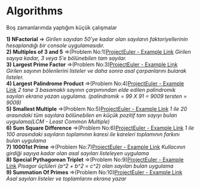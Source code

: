 # Algorithms
Boş zamanlarımda yaptığım küçük çalışmalar

**1) NFactorial** => *Girilen sayıdan 50'ye kadar olan sayıların faktoriyellerinin hesaplandığı bir console uygulamasıdır.* <br/>
**2) Multiples of 3 and 5** =>(Problem No:1)[ProjectEuler - Example Link](https://projecteuler.net/problem=1) *Girilen sayıya kadar, 3 veya 5'e bölünebilen tam sayılar.* <br/>
**3) Largest Prime Factor** =>(Problem No:3)[ProjectEuler - Example Link](https://projecteuler.net/problem=3) *Girilen sayının bölenlerini listeler ve daha sonra asal çarpanlarını bularak listeler.* <br/>
**4) Largest Palindrome Product** =>(Problem No:4)[ProjectEuler - Example Link](https://projecteuler.net/problem=4) *2 tane 3 basamaklı sayının çarpımından elde edilen palindromik sayıları ekrana yazan uygulama. (palindromik = 99 X 91 = 9009 tersten = 9009)* <br/>
**5) Smallest Multiple** =>(Problem No:5)[ProjectEuler - Example Link](https://projecteuler.net/problem=5) *1 ile 20 arasındaki tüm sayılara bölünebilen en küçük pozitif tam sayıyı bulan uygulama(LCM - Least Common Multiple)* <br/>
**6) Sum Square Difference** =>(Problem No:6)[ProjectEuler - Example Link](https://projecteuler.net/problem=6) *1 ile 100 arasındaki sayıların toplamının karesi ile kareleri toplamının farkını bulan uygulama* <br/>
**7) 10001st Prime** =>(Problem No:7)[ProjectEuler - Example Link](https://projecteuler.net/problem=7) *Kullacının girdiği sayıya kadar olan asal sayıları listeleyen uygulama* <br/>
**8) Special Pythagorean Triplet** =>(Problem No:9)[ProjectEuler - Example Link](https://projecteuler.net/problem=9) *Pisagor üçlüleri (a^2 + b^2 = c^2) olan sayıları bulan uygulama* <br/>
**9) Summation Of Primes** =>(Problem No:10)[ProjectEuler - Example Link](https://projecteuler.net/problem=10) *Asal sayıları listeler ve toplamlarını ekrana yazar* <br/>
